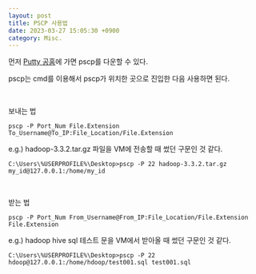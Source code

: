 ```yaml
---
layout: post
title: PSCP 사용법
date: 2023-03-27 15:05:30 +0900
category: Misc.
---
```


먼저 [Putty 공홈](https://www.putty.org/)에 가면 pscp를 다운할 수 있다.

pscp는 cmd를 이용해서 pscp가 위치한 곳으로 진입한 다음 사용하면 된다.

<br />

보내는 법

```
pscp -P Port_Num File.Extension To_Username@To_IP:File_Location/File.Extension
```

e.g.) hadoop-3.3.2.tar.gz 파일을 VM에 전송할 때 썼던 구문인 것 같다.
```
C:\Users\%USERPROFILE%\Desktop>pscp -P 22 hadoop-3.3.2.tar.gz my_id@127.0.0.1:/home/my_id
```

<br />

받는 법

```
pscp -P Port_Num From_Username@From_IP:File_Location/File.Extension File.Extension
```

e.g.) hadoop hive sql 테스트 문을 VM에서 받아올 때 썼던 구문인 것 같다.
```
C:\Users\%USERPROFILE%\Desktop>pscp -P 22 hdoop@127.0.0.1:/home/hdoop/test001.sql test001.sql
```